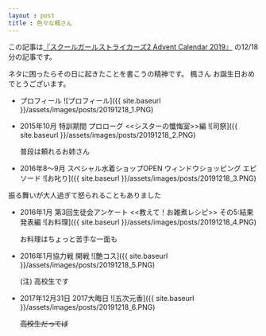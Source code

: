 ```yaml
---
layout : post
title : 色々な楓さん
---
```


この記事は[『スクールガールストライカーズ2 Advent Calendar 2019』](https://adventar.org/calendars/4503) の12/18分の記事です。

ネタに困ったらその日に起きたことを書こうの精神です。
楓さん お誕生日おめでとうございます。


- プロフィール
  ![プロフィール]({{ site.baseurl }}/assets/images/posts/20191218_1.PNG)

- 2015年10月 特訓期間 プロローグ <<シスターの懺悔室>>編
  ![司祭]({{ site.baseurl }}/assets/images/posts/20191218_2.PNG)
  
  普段は頼れるお姉さん

 - 2016年8～9月 スペシャル水着ショップOPEN ウィンドウショッピング エピソード
  ![お叱り]({{ site.baseurl }}/assets/images/posts/20191218_3.PNG)

  振る舞いが大人過ぎて怒られることもありました

- 2016年1月 第3回生徒会アンケート <<教えて！お雑煮レシピ>> その5:結果発表編
  ![お料理]({{ site.baseurl }}/assets/images/posts/20191218_4.PNG)

  お料理はちょっと苦手な一面も

- 2016年1月協力戦 開戦
  ![艶コス]({{ site.baseurl }}/assets/images/posts/20191218_5.PNG)

  (注) 高校生です

- 2017年12月31日 2017大晦日
  ![五次元香]({{ site.baseurl }}/assets/images/posts/20191218_6.PNG)

  ~~高校生だってば~~

